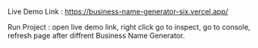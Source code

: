 Live Demo Link : https://business-name-generator-six.vercel.app/

Run Project : open live demo link,
              right click go to inspect,
              go to console,
              refresh page after diffrent Business Name Generator.
